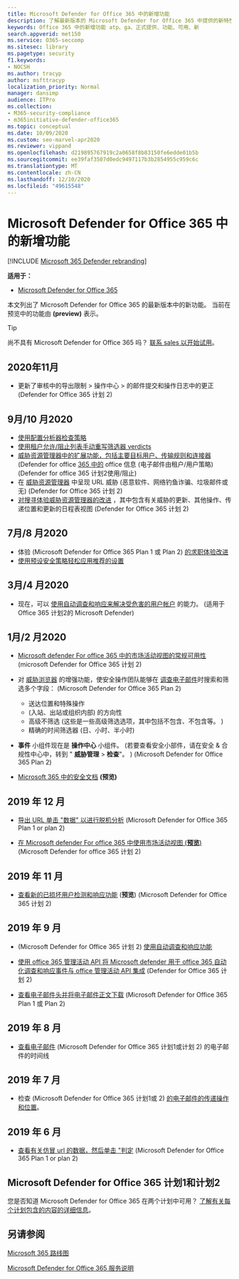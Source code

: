 ```yaml
---
title: Microsoft Defender for Office 365 中的新增功能
description: 了解最新版本的 Microsoft Defender for Office 365 中提供的新特性和功能。
keywords: Office 365 中的新增功能 atp、ga、正式提供、功能、可用、新
search.appverid: met150
ms.service: O365-seccomp
ms.sitesec: library
ms.pagetype: security
f1.keywords:
- NOCSH
ms.author: tracyp
author: msfttracyp
localization_priority: Normal
manager: dansimp
audience: ITPro
ms.collection:
- M365-security-compliance
- m365initiative-defender-office365
ms.topic: conceptual
ms.date: 10/09/2020
ms.custom: seo-marvel-apr2020
ms.reviewer: vippand
ms.openlocfilehash: d219895767919c2a0658f8b83150fe6edde01b5b
ms.sourcegitcommit: ee39faf3507d0edc9497117b3b2854955c959c6c
ms.translationtype: MT
ms.contentlocale: zh-CN
ms.lasthandoff: 12/10/2020
ms.locfileid: "49615548"
---
```

# <a name="whats-new-in-microsoft-defender-for-office-365"></a>Microsoft Defender for Office 365 中的新增功能

[!INCLUDE [Microsoft 365 Defender rebranding](../includes/microsoft-defender-for-office.md)]


**适用于：**

- [Microsoft Defender for Office 365](office-365-atp.md)

本文列出了 Microsoft Defender for Office 365 的最新版本中的新功能。 当前在预览中的功能由 **(preview)** 表示。

> [!TIP]
> 尚不具有 Microsoft Defender for Office 365 吗？ [联系 sales 以开始试用](https://go.microsoft.com/fwlink/p/?LinkId=518644)。

## <a name="november-2020"></a>2020年11月

- 更新了审核中的导出限制 > 操作中心 > 的邮件提交和操作日志中的更正 (Defender for Office 365 计划 2) 

## <a name="septemberoctober-2020"></a>9月/10 月2020

- [使用配置分析器检查策略](configuration-analyzer-for-security-policies.md)
- [使用租户允许/阻止列表手动重写筛选器 verdicts](tenant-allow-block-list.md)
- [威胁资源管理器中的扩展功能，包括主要目标用户、传输规则和连接器](threat-explorer.md#new-features-in-threat-explorer-and-real-time-detections) (Defender for office [365 中的](threat-explorer.md) office 信息 (电子邮件由租户/用户策略)  (Defender for office 365 计划2使用/阻止) 
- 在 [威胁资源管理器](threat-explorer.md#threats-in-urls) 中呈现 URL 威胁 (恶意软件、网络钓鱼诈骗、垃圾邮件或无)  (Defender for Office 365 计划 2) 
- [对搜寻体验威胁资源管理器的改进](threat-explorer.md#improvements-to-threat-hunting-experience-upcoming) ，其中包含有关威胁的更新、其他操作、传递位置和更新的日程表视图 (Defender for Office 365 计划 2) 

## <a name="julyaugust-2020"></a>7月/8 月2020

- 体验 (Microsoft Defender for Office 365 Plan 1 或 Plan 2) [的求职体验改进](threat-explorer.md#experience-improvements-to-threat-explorer-and-real-time-detections)
- [使用预设安全策略轻松应用推荐的设置](preset-security-policies.md)

## <a name="marchapril-2020"></a>3月/4 月2020

- 现在，可以 [使用自动调查和响应来解决受危害的用户帐户](address-compromised-users-quickly.md) 的能力。  (适用于 Office 365 计划2的 Microsoft Defender) 

## <a name="januaryfebruary-2020"></a>1月/2 月2020

- [Microsoft defender For office 365 中的市场活动视图的常规可用性](campaigns.md) (microsoft Defender for Office 365 计划 2) 
- 对 [威胁浏览器](threat-explorer.md) 的增强功能，使安全操作团队能够在 [调查电子邮件](investigate-malicious-email-that-was-delivered.md)时搜索和筛选多个字段： (Microsoft Defender for Office 365 Plan 2) 
  - 送达位置和特殊操作
  -  (入站、出站或组织内部) 的方向性
  - 高级不筛选 (这些是一些高级筛选选项，其中包括不包含、不包含等。 ) 
  - 精确的时间筛选器 (日、小时、半小时) 

- **事件** 小组件现在是 **操作中心** 小组件。  (若要查看安全小部件，请在安全 & 合规性中心中，转到 " **威胁管理** \> **检查**"。 )  (Microsoft Defender for Office 365 Plan 2) 

- [Microsoft 365 中的安全文档](safe-docs.md) **(预览)**

## <a name="december-2019"></a>2019 年 12 月

- [导出 URL 单击 "数据" 以进行脱机分析](threat-explorer.md#new-features-in-threat-explorer-and-real-time-detections) (Microsoft Defender for Office 365 Plan 1 or plan 2) 

- [在 Microsoft defender For office 365 中使用市场活动视图 (**预览**)](campaigns.md) (Microsoft Defender for office 365 计划 2) 

## <a name="november-2019"></a>2019 年 11 月

- [查看新的已损坏用户检测和响应功能](address-compromised-users-quickly.md) (**预览**)  (Microsoft Defender for Office 365 计划 2) 

## <a name="september-2019"></a>2019 年 9 月

-  (Microsoft Defender for Office 365 计划 2) [使用自动调查和响应功能](automated-investigation-response-office.md)

- [使用 office 365 管理活动 API 将 Microsoft defender 用于 office 365 自动化调查和响应事件与 office 管理活动 API 集成](https://docs.microsoft.com/office/office-365-management-api/office-365-management-activity-api-schema#office-365-advanced-threat-protection-and-threat-investigation-and-response-schema) (Defender for Office 365 计划 2) 

- [查看电子邮件头并将电子邮件正文下载](investigate-malicious-email-that-was-delivered.md) (Microsoft Defender for Office 365 Plan 1 或 Plan 2) 

## <a name="august-2019"></a>2019 年 8 月

- [查看电子邮件](investigate-malicious-email-that-was-delivered.md#view-the-timeline-of-your-email) (Microsoft Defender for Office 365 计划1或计划 2) 的电子邮件的时间线

## <a name="july-2019"></a>2019 年 7 月

- 检查 (Microsoft Defender for Office 365 计划1或 2) [的电子邮件的传递操作和位置](investigate-malicious-email-that-was-delivered.md#check-the-delivery-action-and-location)。

## <a name="june-2019"></a>2019 年 6 月

- [查看有关仿冒 url 的数据，然后单击 "判定](threat-explorer.md#view-data-about-phishing-urls-and-click-verdict) (Microsoft Defender for Office 365 Plan 1 or plan 2) 

## <a name="microsoft-defender-for-office-365-plan-1-and-plan-2"></a>Microsoft Defender for Office 365 计划1和计划2

您是否知道 Microsoft Defender for Office 365 在两个计划中可用？ [了解有关每个计划包含的内容的详细信息](office-365-atp.md#microsoft-defender-for-office-365-plan-1-and-plan-2)。

## <a name="see-also"></a>另请参阅

[Microsoft 365 路线图](https://www.microsoft.com/microsoft-365/roadmap)

[Microsoft Defender for Office 365 服务说明](https://docs.microsoft.com/office365/servicedescriptions/office-365-advanced-threat-protection-service-description)
